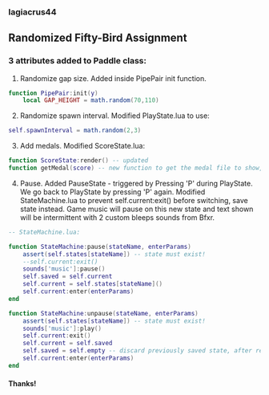 ### lagiacrus44

## Randomized Fifty-Bird Assignment

### 3 attributes added to Paddle class:
1. Randomize gap size. Added inside PipePair init function.
```Lua
function PipePair:init(y)
    local GAP_HEIGHT = math.random(70,110)
```
2. Randomize spawn interval. Modified PlayState.lua to use:
```Lua
self.spawnInterval = math.random(2,3)
```
3. Add medals. Modified ScoreState.lua:
```Lua
function ScoreState:render() -- updated
function getMedal(score) -- new function to get the medal file to show, depending on score.
```
4. Pause. Added PauseState - triggered by Pressing 'P' during PlayState. We go back to PlayState by pressing 'P' again. Modified StateMachine.lua to prevent self.current:exit() before switching, save state instead. Game music will pause on this new state and text shown will be intermittent with 2 custom bleeps sounds from Bfxr.
```Lua
-- StateMachine.lua:

function StateMachine:pause(stateName, enterParams)
	assert(self.states[stateName]) -- state must exist!
	--self.current:exit()
	sounds['music']:pause()
	self.saved = self.current
	self.current = self.states[stateName]()
	self.current:enter(enterParams)
end

function StateMachine:unpause(stateName, enterParams)
	assert(self.states[stateName]) -- state must exist!
	sounds['music']:play()
	self.current:exit()
	self.current = self.saved
	self.saved = self.empty -- discard previously saved state, after resumption
	self.current:enter(enterParams)
end
``` 

#### Thanks!